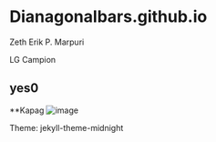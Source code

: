 # Dianagonalbars.github.io
Zeth Erik P. Marpuri

LG Campion
## yes0

**Kapag 
![image](https://user-images.githubusercontent.com/122416461/212214783-60472420-a7dc-49fb-90aa-a8560d8d151b.png)



Theme: jekyll-theme-midnight

